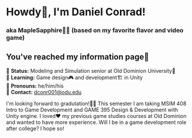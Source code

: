 # Howdy🤠, I'm Daniel Conrad!
### aka MapleSapphire🍁💎 (based on my favorite flavor and video game)

## You've reached my information page📰

🚨 **Status:** Modeling and Simulation senior at Old Dominion University🏫\
🌱 **Learning:** Game design🎮 and development🏗️ in Unity\
🧔 **Pronouns:** he/him/his\
📧 **Contact:** dconr001@odu.edu

I'm looking forward to gradutation!👨‍🎓 This semester I am taking MSIM 408 Intro to Game Development and GAME 395 Design & Development with Unity engine. I loved❤️ my previous game studies courses at Old Dominion and wanted to have more experience. Will I be in a game development role after college? I hope so!

